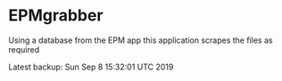 # EPMgrabber
Using a database from the EPM app this application scrapes the files as required


Latest backup: Sun Sep 8 15:32:01 UTC 2019
